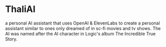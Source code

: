 # ThaliAI
 a personal AI assistant that uses OpenAI & ElevenLabs to create a personal assistant similar to ones only dreamed of in sc-fi movies and tv shows. The AI was named after the AI character in Logic's album The Incredible True Story.
